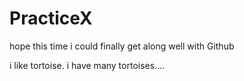 # PracticeX
hope this time i could finally get along well with Github

i like tortoise. i have many tortoises....
